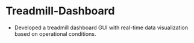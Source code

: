 # Treadmill-Dashboard
- Developed a treadmill dashboard GUI with real-time data visualization based on operational conditions.
